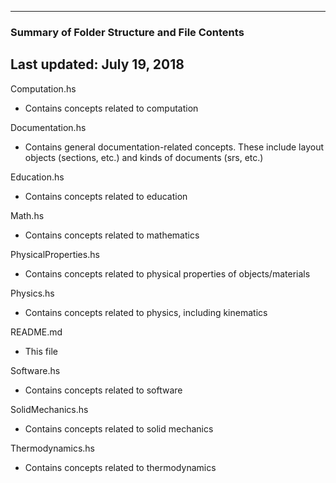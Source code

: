--------------------------------------------------
### Summary of Folder Structure and File Contents
Last updated: July 19, 2018
--------------------------------------------------

Computation.hs
  - Contains concepts related to computation

Documentation.hs
  - Contains general documentation-related concepts. These include layout objects (sections, etc.) and kinds of documents (srs, etc.)

Education.hs
  - Contains concepts related to education

Math.hs
  - Contains concepts related to mathematics

PhysicalProperties.hs
  - Contains concepts related to physical properties of objects/materials

Physics.hs
  - Contains concepts related to physics, including kinematics

README.md
  - This file

Software.hs
  - Contains concepts related to software

SolidMechanics.hs
  - Contains concepts related to solid mechanics 

Thermodynamics.hs
  - Contains concepts related to thermodynamics
  